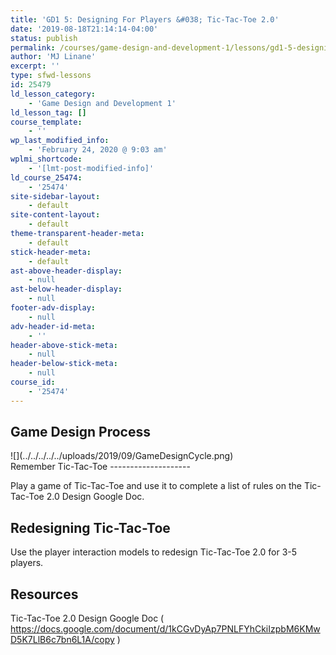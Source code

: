 ```yaml
---
title: 'GD1 5: Designing For Players &#038; Tic-Tac-Toe 2.0'
date: '2019-08-18T21:14:14-04:00'
status: publish
permalink: /courses/game-design-and-development-1/lessons/gd1-5-designing-for-players-tic-tac-toe-2-0
author: 'MJ Linane'
excerpt: ''
type: sfwd-lessons
id: 25479
ld_lesson_category:
    - 'Game Design and Development 1'
ld_lesson_tag: []
course_template:
    - ''
wp_last_modified_info:
    - 'February 24, 2020 @ 9:03 am'
wplmi_shortcode:
    - '[lmt-post-modified-info]'
ld_course_25474:
    - '25474'
site-sidebar-layout:
    - default
site-content-layout:
    - default
theme-transparent-header-meta:
    - default
stick-header-meta:
    - default
ast-above-header-display:
    - null
ast-below-header-display:
    - null
footer-adv-display:
    - null
adv-header-id-meta:
    - ''
header-above-stick-meta:
    - null
header-below-stick-meta:
    - null
course_id:
    - '25474'
---
```

Game Design Process
-------------------

<div class="wp-block-image">![](../../../../../uploads/2019/09/GameDesignCycle.png)</div>Remember Tic-Tac-Toe
--------------------

Play a game of Tic-Tac-Toe and use it to complete a list of rules on the Tic-Tac-Toe 2.0 Design Google Doc.

Redesigning Tic-Tac-Toe
-----------------------

Use the player interaction models to redesign Tic-Tac-Toe 2.0 for 3-5 players.

Resources
---------

Tic-Tac-Toe 2.0 Design Google Doc ( <https://docs.google.com/document/d/1kCGvDyAp7PNLFYhCkiIzpbM6KMwD5K7LlB6c7bn6L1A/copy> )